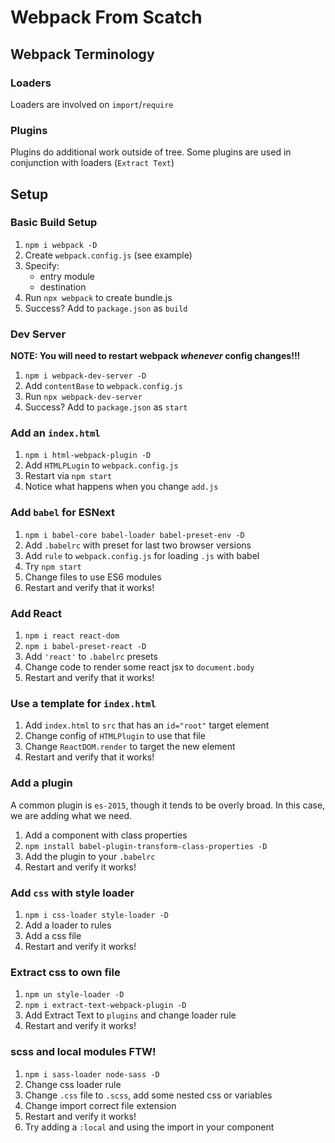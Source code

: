 Webpack From Scatch
===

## Webpack Terminology

### Loaders

Loaders are involved on `import`/`require`

### Plugins

Plugins do additional work outside of tree. Some plugins are used in 
conjunction with loaders (`Extract Text`)

## Setup

### Basic Build Setup

1. `npm i webpack -D`
1. Create `webpack.config.js` (see example)
1. Specify:
    * entry module
    * destination
1. Run `npx webpack` to create bundle.js
1. Success? Add to `package.json` as `build`

### Dev Server

**NOTE: You will need to restart webpack _whenever_ config changes!!!**

1. `npm i webpack-dev-server -D`
1. Add `contentBase` to `webpack.config.js`
1. Run `npx webpack-dev-server`
1. Success? Add to `package.json` as `start`

### Add an `index.html`

1. `npm i html-webpack-plugin -D`
1. Add `HTMLPLugin` to `webpack.config.js`
1. Restart via `npm start`
1. Notice what happens when you change `add.js`

### Add `babel` for ESNext

1. `npm i babel-core babel-loader babel-preset-env -D`
1. Add `.babelrc` with preset for last two browser versions
1. Add `rule` to `webpack.config.js` for loading `.js` with babel
1. Try `npm start`
1. Change files to use ES6 modules
1. Restart and verify that it works!

### Add React

1. `npm i react react-dom`
1. `npm i babel-preset-react -D`
1. Add `'react'` to `.babelrc` presets
1. Change code to render some react jsx to `document.body`
1. Restart and verify that it works!

### Use a template for `index.html`

1. Add `index.html` to `src` that has an `id="root"` target element
1. Change config of `HTMLPlugin` to use that file
1. Change `ReactDOM.render` to target the new element
1. Restart and verify that it works!

### Add a plugin

A common plugin is `es-2015`, though it tends to be overly broad. In this case,
we are adding what we need.

1. Add a component with class properties
1. `npm install babel-plugin-transform-class-properties -D`
1. Add the plugin to your `.babelrc`
1. Restart and verify it works!

### Add `css` with style loader

1. `npm i css-loader style-loader -D`
1. Add a loader to rules
1. Add a css file
1. Restart and verify it works!

### Extract css to own file

1. `npm un style-loader -D`
1. `npm i extract-text-webpack-plugin -D`
1. Add Extract Text to `plugins` and change loader rule
1. Restart and verify it works!

### scss and local modules FTW!

1. `npm i sass-loader node-sass -D`
1. Change css loader rule
1. Change `.css` file to `.scss`, add some nested css or variables
1. Change import correct file extension
1. Restart and verify it works!
1. Try adding a `:local` and using the import in your component



